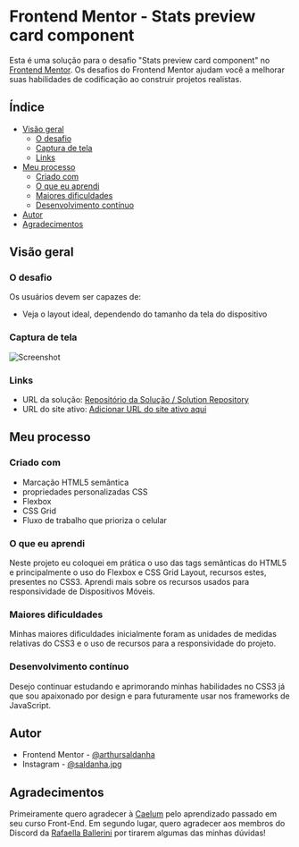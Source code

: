 # Frontend Mentor - Stats preview card component

Esta é uma solução para o desafio "Stats preview card component" no [Frontend Mentor](https://www.frontendmentor.io/challenges/stats-preview-card-component-8JqbgoU62). Os desafios do Frontend Mentor ajudam você a melhorar suas habilidades de codificação ao construir projetos realistas.

## Índice

- [Visão geral](#visão-geral)
  - [O desafio](#o-desafio)
  - [Captura de tela](#captura-de-tela)
  - [Links](#links)
- [Meu processo](#meu-processo)
  - [Criado com](#criado-com)
  - [O que eu aprendi](#o-que-eu-aprendi)
  - [Maiores dificuldades](#maiores-dificuldades)
  - [Desenvolvimento contínuo](#desenvolvimento-contínuo)
- [Autor](#autor)
- [Agradecimentos](#agradecimentos)

## Visão geral

### O desafio

Os usuários devem ser capazes de:

- Veja o layout ideal, dependendo do tamanho da tela do dispositivo

### Captura de tela

![Screenshot](screenshot.png)

### Links

- URL da solução: [Repositório da Solução / Solution Repository](https://github.com/arthursaldanha/Stats-preview-card-component)
- URL do site ativo: [Adicionar URL do site ativo aqui](https://your-live-site-url.com)

## Meu processo

### Criado com

- Marcação HTML5 semântica
- propriedades personalizadas CSS
- Flexbox
- CSS Grid
- Fluxo de trabalho que prioriza o celular

### O que eu aprendi

Neste projeto eu coloquei em prática o uso das tags semânticas do HTML5 e principalmente o uso do Flexbox e CSS Grid Layout, recursos estes, presentes no CSS3. Aprendi mais sobre os recursos usados para responsividade de Dispositivos Móveis.

### Maiores dificuldades

Minhas maiores dificuldades inicialmente foram as unidades de medidas relativas do CSS3 e o uso de recursos para a responsividade do projeto.

### Desenvolvimento contínuo

Desejo continuar estudando e aprimorando minhas habilidades no CSS3 já que sou apaixonado por design e para futuramente usar nos frameworks de JavaScript.

## Autor

- Frontend Mentor - [@arthursaldanha](https://www.frontendmentor.io/profile/arthursaldanha)
- Instagram - [@saldanha.jpg](https://www.instagram.com/saldanha.jpg/)

## Agradecimentos

Primeiramente quero agradecer à [Caelum](https://www.caelum.com.br/) pelo aprendizado passado em seu curso Front-End. Em segundo lugar, quero agradecer aos membros do Discord da [Rafaella Ballerini](https://discord.gg/ballerini) por tirarem algumas das minhas dúvidas!